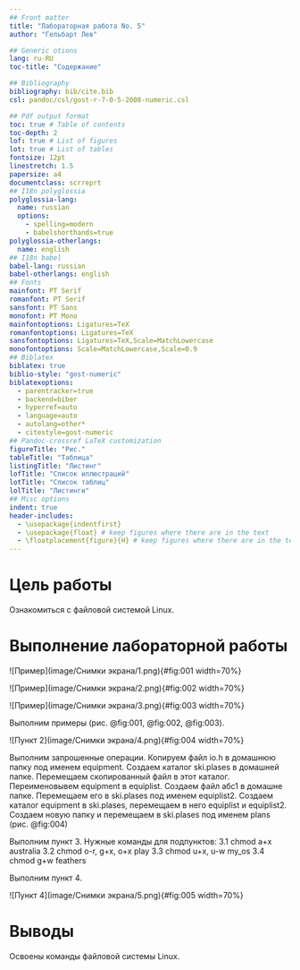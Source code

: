 ```yaml
---
## Front matter
title: "Лабораторная работа No. 5"
author: "Гельбарт Лев"

## Generic otions
lang: ru-RU
toc-title: "Содержание"

## Bibliography
bibliography: bib/cite.bib
csl: pandoc/csl/gost-r-7-0-5-2008-numeric.csl

## Pdf output format
toc: true # Table of contents
toc-depth: 2
lof: true # List of figures
lot: true # List of tables
fontsize: 12pt
linestretch: 1.5
papersize: a4
documentclass: scrreprt
## I18n polyglossia
polyglossia-lang:
  name: russian
  options:
	- spelling=modern
	- babelshorthands=true
polyglossia-otherlangs:
  name: english
## I18n babel
babel-lang: russian
babel-otherlangs: english
## Fonts
mainfont: PT Serif
romanfont: PT Serif
sansfont: PT Sans
monofont: PT Mono
mainfontoptions: Ligatures=TeX
romanfontoptions: Ligatures=TeX
sansfontoptions: Ligatures=TeX,Scale=MatchLowercase
monofontoptions: Scale=MatchLowercase,Scale=0.9
## Biblatex
biblatex: true
biblio-style: "gost-numeric"
biblatexoptions:
  - parentracker=true
  - backend=biber
  - hyperref=auto
  - language=auto
  - autolang=other*
  - citestyle=gost-numeric
## Pandoc-crossref LaTeX customization
figureTitle: "Рис."
tableTitle: "Таблица"
listingTitle: "Листинг"
lofTitle: "Список иллюстраций"
lotTitle: "Список таблиц"
lolTitle: "Листинги"
## Misc options
indent: true
header-includes:
  - \usepackage{indentfirst}
  - \usepackage{float} # keep figures where there are in the text
  - \floatplacement{figure}{H} # keep figures where there are in the text
---
```


# Цель работы

Ознакомиться с файловой системой Linux.

# Выполнение лабораторной работы

![Пример](image/Снимки экрана/1.png){#fig:001 width=70%}

![Пример](image/Снимки экрана/2.png){#fig:002 width=70%}

![Пример](image/Снимки экрана/3.png){#fig:003 width=70%}

Выполним примеры (рис. @fig:001, @fig:002, @fig:003).

![Пункт 2](image/Снимки экрана/4.png){#fig:004 width=70%}

Выполним запрошенные операции. Копируем файл io.h в домашнюю папку под именем equipment. Создаем каталог ski.plases в домашней папке. Перемещаем скопированный файл в этот каталог. Переименовывем equipment в equiplist. Создаем файл абс1 в домашне папке. Перемещаем его в ski.plases под именем equiplist2. Создаем каталог equipment в ski.plases, перемещаем в него equiplist и equiplist2. Создаем новую папку и перемещаем в ski.plases под именем plans (рис. @fig:004)

Выполним пункт 3. Нужные команды для подпунктов:
3.1 chmod a+x australia
3.2 chmod o-r, g+x, o+x play
3.3 chmod u+x, u-w my_os
3.4 chmod g+w feathers

Выполним пункт 4.

![Пункт 4](image/Снимки экрана/5.png){#fig:005 width=70%}

# Выводы

Освоены команды файловой системы Linux.
